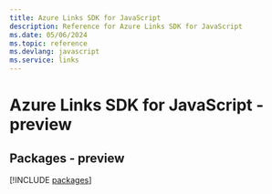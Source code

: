 ```yaml
---
title: Azure Links SDK for JavaScript
description: Reference for Azure Links SDK for JavaScript
ms.date: 05/06/2024
ms.topic: reference
ms.devlang: javascript
ms.service: links
---
```

# Azure Links SDK for JavaScript - preview
## Packages - preview
[!INCLUDE [packages](links-index.md)]